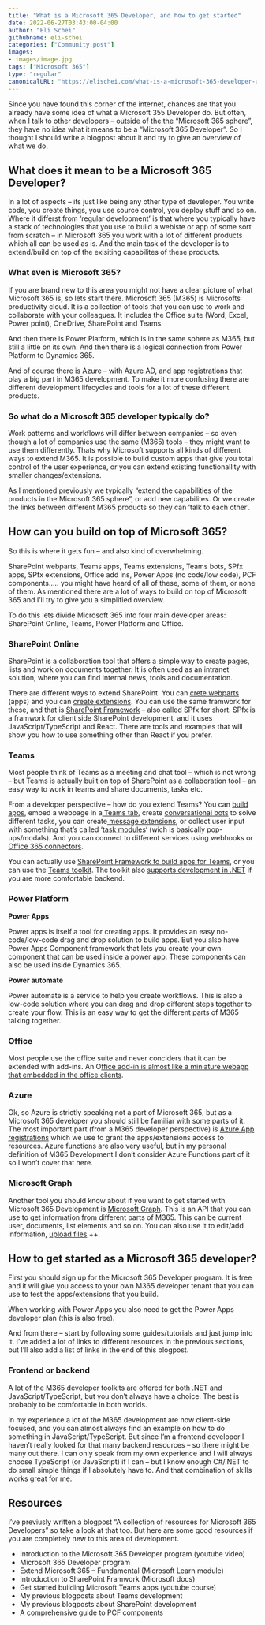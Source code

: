 ```yaml
---
title: "What is a Microsoft 365 Developer, and how to get started"
date: 2022-06-27T03:43:00-04:00
author: "Eli Schei"
githubname: eli-schei
categories: ["Community post"]
images:
- images/image.jpg
tags: ["Microsoft 365"]
type: "regular"
canonicalURL: "https://elischei.com/what-is-a-microsoft-365-developer-and-how-to-get-started/"
---
```


Since you have found this corner of the internet, chances are that you already have some idea of what a Microsoft 355 Developer do. But often, when I talk to other developers – outside of the the “Microsoft 365 sphere”, they have no idea what it means to be a “Microsoft 365 Developer”. So I thought I should write a blogpost about it and try to give an overview of what we do.

## What does it mean to be a Microsoft 365 Developer?
In a lot of aspects – its just like being any other type of developer. You write code, you create things, you use source control, you deploy stuff and so on. Where it differst from ‘regular development’ is that where you typically have a stack of technologies that you use to build a webiste or app of some sort from scratch – in Microsoft 365 you work with a lot of different products which all can be used as is. And the main task of the developer is to extend/build on top of the exisiting capabilites of these products.

### What even is Microsoft 365?
If you are brand new to this area you might not have a clear picture of what Microsoft 365 is, so lets start there. Microsoft 365 (M365) is Microsofts productivity cloud. It is a collection of tools that you can use to work and collaborate with your colleagues. It includes the Office suite (Word, Excel, Power point), OneDrive, SharePoint and Teams.

And then there is Power Platform, which is in the same sphere as M365, but still a little on its own. And then there is a logical connection from Power Platform to Dynamics 365.

And of course there is Azure – with Azure AD, and app registrations that play a big part in M365 development. To make it more confusing there are different development lifecycles and tools for a lot of these different products.

### So what do a Microsoft 365 developer typically do?
Work patterns and workflows will differ between companies – so even though a lot of companies use the same (M365) tools – they might want to use them differently. Thats why Microsoft supports all kinds of different ways to extend M365. It is possible to build custom apps that give you total control of the user experience, or you can extend existing functionallity with smaller changes/extensions.

As I mentioned previously we typically “extend the capabilities of the products in the Microsoft 365 sphere”, or add new capabilites. Or we create the links between different M365 products so they can ‘talk to each other’.

## How can you build on top of Microsoft 365?
So this is where it gets fun – and also kind of overwhelming.

SharePoint webparts, Teams apps, Teams extensions, Teams bots, SPfx apps, SPfx extensions, Office add ins, Power Apps (no code/low code), PCF components….. you might have heard of all of these, some of them, or none of them. As mentioned there are a lot of ways to build on top of Microsoft 365 and I’ll try to give you a simplified overview.

To do this lets divide Microsoft 365 into four main developer areas: SharePoint Online, Teams, Power Platform and Office.

### SharePoint Online
SharePoint is a collaboration tool that offers a simple way to create pages, lists and work on documents together. It is often used as an intranet solution, where you can find internal news, tools and documentation.

There are different ways to extend SharePoint. You can [crete webparts](https://docs.microsoft.com/en-us/sharepoint/dev/spfx/web-parts/overview-client-side-web-parts) (apps) and you can [create extensions](https://docs.microsoft.com/en-us/sharepoint/dev/spfx/extensions/overview-extensions). You can use the same framwork for these, and that is [SharePoint Framework](https://docs.microsoft.com/en-us/sharepoint/dev/spfx/sharepoint-framework-overview) – also called SPfx for short. SPfx is a framwork for client side SharePoint development, and it uses JavaScript/TypeScript and React. There are tools and examples that will show you how to use something other than React if you prefer.

### Teams
Most people think of Teams as a meeting and chat tool – which is not wrong – but Teams is actually built on top of SharePoint as a collaboration tool – an easy way to work in teams and share documents, tasks etc.

From a developer perspective – how do you extend Teams? You can [build apps](https://docs.microsoft.com/en-us/learn/modules/intro-microsoft-teams-apps/2-microsoft-teams-apps), embed a webpage in a[ Teams tab](https://docs.microsoft.com/en-us/learn/modules/embedded-web-experiences/), create [conversational bots](https://docs.microsoft.com/en-us/learn/modules/msteams-conversation-bots/) to solve different tasks, you can create[ message extensions](https://docs.microsoft.com/en-us/learn/modules/msteams-messaging-extensions/), or collect user input with something that’s called ‘[task modules](https://docs.microsoft.com/en-us/learn/modules/msteams-task-modules/)‘ (wich is basically pop-ups/modals). And you can connect to different services using webhooks or [Office 365 connectors](https://docs.microsoft.com/en-us/learn/modules/msteams-webhooks-connectors/).

You can actually use [SharePoint Framework to build apps for Teams](https://docs.microsoft.com/en-us/microsoftteams/platform/sbs-gs-spfx?tabs=vscode%2Cviscode), or you can use the [Teams toolkit](https://docs.microsoft.com/en-us/microsoftteams/platform/toolkit/visual-studio-code-overview). The toolkit also [supports development in .NET](https://devblogs.microsoft.com/visualstudio/build-apps-for-microsoft-teams-with-net/) if you are more comfortable backend.

### Power Platform
**Power Apps**

Power apps is itself a tool for creating apps. It provides an easy no-code/low-code drag and drop solution to build apps. But you also have Power Apps Component framework that lets you create your own component that can be used inside a power app. These components can also be used inside Dynamics 365.

**Power automate**

Power automate is a service to help you create workflows. This is also a low-code solution where you can drag and drop different steps together to create your flow. This is an easy way to get the different parts of M365 talking together.

### Office
Most people use the office suite and never conciders that it can be extended with add-ins. An O[ffice add-in is almost like a miniature webapp that embedded in the office clients](https://docs.microsoft.com/en-us/office/dev/add-ins/overview/learning-path-beginner).

### Azure
Ok, so Azure is strictly speaking not a part of Microsoft 365, but as a Microsoft 365 developer you should still be familiar with some parts of it. The most important part (from a M365 developer perspective) is [Azure App registrations](https://docs.microsoft.com/en-us/azure/active-directory/develop/quickstart-register-app) which we use to grant the apps/extensions access to resources. Azure functions are also very useful, but in my personal definition of M365 Development I don’t consider Azure Functions part of it so I won’t cover that here.

### Microsoft Graph
Another tool you should know about if you want to get started with Microsoft 365 Development is [Microsoft Graph](https://docs.microsoft.com/en-us/graph/overview). This is an API that you can use to get information from different parts of M365. This can be current user, documents, list elements and so on. You can also use it to edit/add information, [upload files](https://elischei.com/upload-files-to-sharepoint-with-javascript-using-microsoft-graph/) ++.

## How to get started as a Microsoft 365 developer?
First you should sign up for the Microsoft 365 Developer program. It is free and it will give you access to your own M365 developer tenant that you can use to test the apps/extensions that you build.

When working with Power Apps you also need to get the Power Apps developer plan  (this is also free).

And from there – start by following some guides/tutorials and just jump into it. I’ve added a lot of links to different resources in the previous sections, but I’ll also add a list of links in the end of this blogpost.

### Frontend or backend
A lot of the M365 developer toolkits are offered for both .NET and JavaScript/TypeScript, but you don’t always have a choice. The best is probably to be comfortable in both worlds.

In my experience a lot of the M365 development are now client-side focused, and you can almost always find an example on how to do something in JavaScript/TypeScript. But since I’m a frontend developer I haven’t really looked for that many backend resources – so there might be many out there. I can only speak from my own experience and I will always choose TypeScript (or JavaScript) if I can – but I know enough C#/.NET to do small simple things if I absolutely have to. And that combination of skills works great for me.

## Resources
I’ve previusly written a blogpost “A collection of resources for Microsoft 365 Developers” so take a look at that too. But here are some good resources if you are completely new to this area of development.

* Introduction to the Microsoft 365 Developer program (youtube video)
* Microsoft 365 Developer program
* Extend Microsoft 365 – Fundamental (Microsoft Learn module)
* Introduction to SharePoint Framwork (Microsoft docs)
* Get started building Microsoft Teams apps (youtube course)
* My previous blogposts about Teams development
* My previous blogposts about SharePoint development
* A comprehensive guide to PCF components
